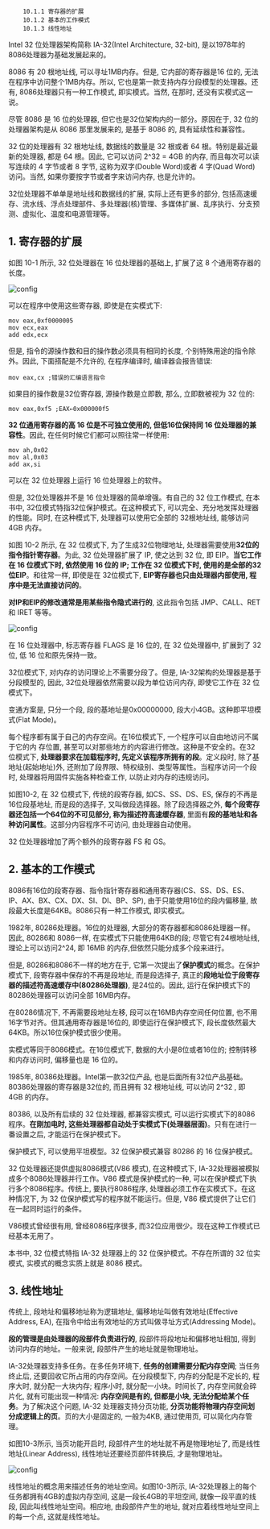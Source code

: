 ```
    10.1.1 寄存器的扩展
    10.1.2 基本的工作模式
    10.1.3 线性地址
```

Intel 32 位处理器架构简称 IA-32(Intel Architecture, 32-bit), 是以1978年的8086处理器为基础发展起来的。

8086 有 20 根地址线, 可以寻址1MB内存。但是, 它内部的寄存器是16 位的, 无法在程序中访问整个1MB内存。所以, 它也是第一款支持内存分段模型的处理器。还有, 8086处理器只有一种工作模式, 即实模式。当然, 在那时, 还没有实模式这一说。

尽管 8086 是 16 位的处理器, 但它也是32位架构内的一部分。原因在于, 32 位的处理器架构是从 8086 那里发展来的, 是基于 8086 的, 具有延续性和兼容性。

32 位的处理器有 32 根地址线, 数据线的数量是 32 根或者 64 根。特别是最近最新的处理器, 都是 64 根。因此, 它可以访问 2\^32 = 4GB 的内存, 而且每次可以读写连续的 4 字节或者 8 字节, 这称为双字(Double Word)或者 4 字(Quad Word)访问。当然, 如果你要按字节或者字来访问内存, 也是允许的。

32位处理器不单单是地址线和数据线的扩展, 实际上还有更多的部分, 包括高速缓存、流水线、浮点处理部件、多处理器(核)管理、多媒体扩展、乱序执行、分支预测、虚拟化、温度和电源管理等。

## 1. 寄存器的扩展

如图 10-1 所示, 32 位处理器在 16 位处理器的基础上, 扩展了这 8 个通用寄存器的长度。

![config](images/1.png)

可以在程序中使用这些寄存器, 即使是在实模式下: 

```
mov eax,0xf0000005
mov ecx,eax
add edx,ecx
```

但是, 指令的源操作数和目的操作数必须具有相同的长度, 个别特殊用途的指令除外。因此, 下面搭配是不允许的, 在程序编译时, 编译器会报告错误: 

```
mov eax,cx ;错误的汇编语言指令
```

如果目的操作数是32位寄存器, 源操作数是立即数, 那么, 立即数被视为 32 位的: 

```
mov eax,0xf5 ;EAX←0x000000f5
```

**32 位通用寄存器的高 16 位是不可独立使用的, 但低16位保持同 16 位处理器的兼容性**。因此, 在任何时候它们都可以照往常一样使用: 

```
mov ah,0x02
mov al,0x03
add ax,si
```

可以在 32 位处理器上运行 16 位处理器上的软件。

但是, 32位处理器并不是 16 位处理器的简单增强。有自己的 32 位工作模式, 在本书中, 32位模式特指32位保护模式。在这种模式下, 可以完全、充分地发挥处理器的性能。同时, 在这种模式下, 处理器可以使用它全部的 32根地址线, 能够访问 4GB 内存。

如图 10-2 所示, 在 32 位模式下, 为了生成32位物理地址, 处理器需要使用**32位的指令指针寄存器**。为此, 32 位处理器扩展了 IP, 使之达到 32 位, 即 EIP。**当它工作在 16 位模式下时, 依然使用 16 位的 IP; 工作在 32 位模式下时, 使用的是全部的32位EIP**。和往常一样, 即使是在 32位模式下, **EIP寄存器也只由处理器内部使用, 程序中是无法直接访问的**。

**对IP和EIP的修改通常是用某些指令隐式进行的**, 这此指令包括 JMP、CALL、RET 和 IRET 等等。

![config](images/2.png)

在 16 位处理器中, 标志寄存器 FLAGS 是 16 位的, 在 32 位处理器中, 扩展到了 32 位, 低 16 位和原先保持一致。

32位模式下, 对内存的访问理论上不需要分段了。但是, IA-32架构的处理器是基于分段模型的, 因此, 32位处理器依然需要以段为单位访问内存, 即使它工作在 32 位模式下。

变通方案是, 只分一个段, 段的基地址是0x00000000, 段大小4GB。这种即平坦模式(Flat Mode)。

每个程序都有属于自己的内存空间。在16位模式下, 一个程序可以自由地访问不属于它的内
存位置, 甚至可以对那些地方的内容进行修改。这种是不安全的。在32位模式下, **处理器要求在加载程序时, 先定义该程序所拥有的段**。定义段时, 除了基地址(起始地址)外, 还附加了段界限、特权级别、类型等属性。当程序访问一个段时, 处理器将用固件实施各种检查工作, 以防止对内存的违规访问。

如图10-2, 在 32 位模式下, 传统的段寄存器, 如CS、SS、DS、ES, 保存的不再是16位段基地址, 而是段的选择子, 又叫做段选择器。除了段选择器之外, **每个段寄存器还包括一个64位的不可见部分, 称为描述符高速缓存器**, 里面有**段的基地址和各种访问属性**。这部分内容程序不可访问, 由处理器自动使用。

32 位处理器增加了两个额外的段寄存器 FS 和 GS。

## 2. 基本的工作模式

8086有16位的段寄存器、指令指针寄存器和通用寄存器(CS、SS、DS、ES、IP、AX、BX、CX、DX、SI、DI、BP、SP), 由于只能使用16位的段内偏移量, 故段最大长度是64KB。8086只有一种工作模式, 即实模式。

1982年, 80286处理器。16位的处理器, 大部分的寄存器都和8086处理器一样。因此, 80286和 8086一样, 在实模式下只能使用64KB的段; 尽管它有24根地址线, 理论上可以访问2\^24, 即 16MB 的内存,但依然只能分成多个段来进行。

但是, 80286和8086不一样的地方在于, 它第一次提出了**保护模式**的概念。在保护模式下, 段寄存器中保存的不再是段地址, 而是段选择子, 真正的**段地址位于段寄存器的描述符高速缓存中(80286处理器)**, 是24位的。因此, 运行在保护模式下的80286处理器可以访问全部 16MB内存。

在80286情况下, 不再需要段地址左移, 段可以在16MB内存空间任何位置, 也不用16字节对齐。但其通用寄存器是16位的, 即使运行在保护模式下, 段长度依然最大64KB。所以16位保护模式很少使用。

实模式等同于8086模式。在16位模式下, 数据的大小是8位或者16位的; 控制转移和内存访问时, 偏移量也是 16 位的。

1985年, 80386处理器。Intel第一款32位产品, 也是后面所有32位产品基础。80386处理器的寄存器是32位的, 而且拥有 32 根地址线, 可以访问 2\^32 , 即 4GB 的内存。

80386, 以及所有后续的 32 位处理器, 都兼容实模式, 可以运行实模式下的8086程序。**在刚加电时, 这些处理器都自动处于实模式下(处理器层面)**。只有在进行一番设置之后, 才能运行在保护模式下。

保护模式下, 可以使用平坦模型。32 位保护模式兼容 80286 的 16 位保护模式。

32 位处理器还提供虚拟8086模式(V86 模式), 在这种模式下, IA-32处理器被模拟成多个8086处理器并行工作。V86 模式是保护模式的一种, 可以在保护模式下执行多个8086程序。传统上, 要执行8086程序, 处理器必须工作在实模式下。在这种情况下, 为 32 位保护模式写的程序就不能运行。但是, V86 模式提供了让它们在一起同时运行的条件。

V86模式曾经很有用, 曾经8086程序很多, 而32位应用很少。现在这种工作模式已经基本无用了。

本书中, 32 位模式特指 IA-32 处理器上的 32 位保护模式。不存在所谓的 32 位实模式, 实模式的概念实质上就是 8086 模式。

## 3. 线性地址

传统上, 段地址和偏移地址称为逻辑地址, 偏移地址叫做有效地址(Effective Address, EA), 在指令中给出有效地址的方式叫做寻址方式(Addressing Mode)。

**段的管理是由处理器的段部件负责进行的**, 段部件将段地址和偏移地址相加, 得到访问内存的地址。一般来说, 段部件产生的地址就是物理地址。

IA-32处理器支持多任务。在多任务环境下, **任务的创建需要分配内存空间**; 当任务终止后, 还要回收它所占用的内存空间。在分段模型下, 内存的分配是不定长的, 程序大时, 就分配一大块内存; 程序小时, 就分配一小块。时间长了, 内存空间就会碎片化, 就有可能出现一种情况: **内存空间是有的, 但都是小块, 无法分配给某个任务**。为了解决这个问题, IA-32 处理器支持分页功能, **分页功能将物理内存空间划分成逻辑上的页**。页的大小是固定的, 一般为4KB, 通过使用页, 可以简化内存管理。

如图10-3所示, 当页功能开启时, 段部件产生的地址就不再是物理地址了, 而是线性地址(Linear Address), 线性地址还要经页部件转换后, 才是物理地址。

![config](images/3.png)

线性地址的概念用来描述任务的地址空间。如图10-3所示, IA-32处理器上的每个任务都拥有4GB的虚拟内存空间, 这是一段长4GB的平坦空间, 就像一段平直的线段, 因此叫线性地址空间。相应地, 由段部件产生的地址, 就对应着线性地址空间上的每一个点, 这就是线性地址。